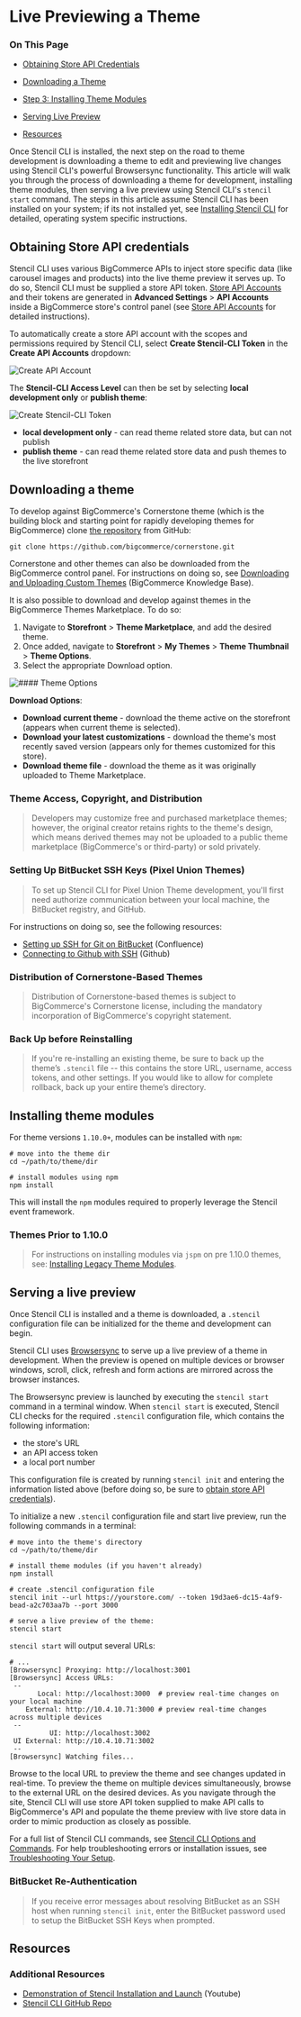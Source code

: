 # Live Previewing a Theme

<div class="otp" id="no-index">

### On This Page
- [Obtaining Store API Credentials](#obtaining-store-api-credentials)

- [Downloading a Theme](#downloading-a-theme)

- [Step 3: Installing Theme Modules](#step-3-installing-theme-modules)
- [Serving Live Preview](#serving-live-preview)

- [Resources](#resources)

</div>

Once Stencil CLI is installed, the next step on the road to theme development is downloading a theme to edit and previewing live changes using Stencil CLI's powerful Browsersync functionality. This article will walk you through the process of downloading a theme for development, installing theme modules, then serving a live preview using Stencil CLI's `stencil start` command. The steps in this article assume Stencil CLI has been installed on your system; if its not installed yet, see [Installing Stencil CLI](https://developer.bigcommerce.com/stencil-docs/installing-stencil-cli/installing-stencil) for detailed, operating system specific instructions.

## Obtaining Store API credentials

Stencil CLI uses various BigCommerce APIs to inject store specific data (like carousel images and products) into the live theme preview it serves up. To do so, Stencil CLI must be supplied a store API token. [Store API Accounts](https://support.bigcommerce.com/s/article/Store-API-Accounts) and their tokens are generated in **Advanced Settings** > **API Accounts** inside a BigCommerce store's control panel (see [Store API Accounts](https://support.bigcommerce.com/s/article/Store-API-Accounts) for detailed instructions). 

To automatically create a store API account with the scopes and permissions required by Stencil CLI, select **Create Stencil-CLI Token** in the **Create API Accounts** dropdown:

![Create API Account](https://raw.githubusercontent.com/bigcommerce/dev-docs/master/assets/images/create-api-account.png "Create API Account")

The **Stencil-CLI Access Level** can then be set by selecting **local development only** or **publish theme**:

![Create Stencil-CLI Token](https://raw.githubusercontent.com/bigcommerce/dev-docs/master/assets/images/create-stencil-cli-token.png "Create Stencil-CLI Token")

* **local development only** - can read theme related store data, but can not publish
* **publish theme** - can read theme related store data and push themes to the live storefront

## Downloading a theme

To develop against BigCommerce's Cornerstone theme (which is the building block and starting point for rapidly developing themes for BigCommerce) clone [the repository](https://github.com/bigcommerce/cornerstone) from GitHub:

```shell
git clone https://github.com/bigcommerce/cornerstone.git
```

Cornerstone and other themes can also be downloaded from the BigCommerce control panel. For instructions on doing so, see [Downloading and Uploading Custom Themes](https://support.bigcommerce.com/s/article/Stencil-Themes#download-upload) (BigCommerce Knowledge Base).

It is also possible to download and develop against themes in the BigCommerce Themes Marketplace. To do so:
1. Navigate to **Storefront** > **Theme Marketplace**, and add the desired theme.
2. Once added, navigate to **Storefront** > **My Themes** > **Theme Thumbnail** > **Theme Options**.
3. Select the appropriate Download option.

![#### Theme Options](//s3.amazonaws.com/user-content.stoplight.io/6116/1562092313957 "#### Theme Options")

**Download Options**:
* **Download current theme** - download the theme active on the storefront (appears when current theme is selected).
* **Download your latest customizations** - download the theme's most recently saved version (appears only for themes customized for this store).
* **Download theme file** - download the theme as it was originally uploaded to Theme Marketplace.

<div class="HubBlock--callout">
<div class="CalloutBlock--warning">
<div class="HubBlock-content">

<!-- theme: warning -->

### Theme Access, Copyright, and Distribution
> Developers may customize free and purchased marketplace themes; however, the original creator retains rights to the theme's design, which means derived themes may not be uploaded to a public theme marketplace (BigCommerce's or third-party) or sold privately.

</div>
</div>
</div>

<div class="HubBlock--callout">
<div class="CalloutBlock--warning">
<div class="HubBlock-content">

<!-- theme: warning -->

### Setting Up BitBucket SSH Keys (Pixel Union Themes)
> To set up Stencil CLI for Pixel Union Theme development, you'll first need authorize communication between your local machine, the BitBucket registry, and GitHub.

For instructions on doing so, see the following resources: 
* [Setting up SSH for Git on BitBucket](https://confluence.atlassian.com/bitbucket/set-up-ssh-for-git-728138079.html) (Confluence)
* [Connecting to Github with SSH](https://help.github.com/articles/connecting-to-github-with-ssh/) (Github)

</div>
</div>
</div>

<div class="HubBlock--callout">
<div class="CalloutBlock--error">
<div class="HubBlock-content">

### Distribution of Cornerstone-Based Themes
> Distribution of Cornerstone-based themes is subject to BigCommerce's Cornerstone license, including the mandatory incorporation of BigCommerce's copyright statement.

### Back Up before Reinstalling
> If you're re-installing an existing theme, be sure to back up the theme’s `.stencil` file -- this contains the store URL, username, access tokens, and other settings. If you would like to allow for complete rollback, back up your entire theme’s directory.

</div>
</div>
</div>

## Installing theme modules

 
For theme versions `1.10.0+`, modules can be installed with `npm`:

```shell
# move into the theme dir
cd ~/path/to/theme/dir

# install modules using npm
npm install
```

This will install the `npm` modules required to properly leverage the Stencil event framework.

<div class="HubBlock--callout">
<div class="CalloutBlock--info">
<div class="HubBlock-content">

<!-- theme: info -->

### Themes Prior to 1.10.0
> For instructions on installing modules via `jspm` on pre 1.10.0 themes, see: [Installing Legacy Theme Modules](https://developer.bigcommerce.com/legacy/stencil-themes/installing-legacy-theme-modules).

</div>
</div>
</div>

## Serving a live preview

Once Stencil CLI is installed and a theme is downloaded, a `.stencil` configuration file can be initialized for the theme and development can begin. 

Stencil CLI uses [Browsersync](https://github.com/bigcommerce/browser-sync) to serve up a live preview of a theme in development. When the preview is opened on multiple devices or browser windows, scroll, click, refresh and form actions are mirrored across the browser instances.

The Browsersync preview is launched by executing the `stencil start` command in a terminal window. When `stencil start` is executed, Stencil CLI checks for the required `.stencil` configuration file, which contains the following information:
* the store's URL
* an API access token
* a local port number

This configuration file is created by running `stencil init` and entering the information listed above (before doing so, be sure to [obtain store API credentials](#step-1-obtaining-store-api-credentials)). 

To initialize a new `.stencil` configuration file and start live preview, run the following commands in a terminal:

```shell
# move into the theme's directory
cd ~/path/to/theme/dir

# install theme modules (if you haven't already)
npm install

# create .stencil configuration file
stencil init --url https://yourstore.com/ --token 19d3ae6-dc15-4af9-bead-a2c703aa7b --port 3000

# serve a live preview of the theme:
stencil start
```

`stencil start` will output several URLs:

```shell
# ...
[Browsersync] Proxying: http://localhost:3001
[Browsersync] Access URLs:
 --
       Local: http://localhost:3000  # preview real-time changes on your local machine
    External: http://10.4.10.71:3000 # preview real-time changes across multiple devices
 --
          UI: http://localhost:3002
 UI External: http://10.4.10.71:3002
 --
[Browsersync] Watching files...
```

Browse to the local URL to preview the theme and see changes updated in real-time. To preview the theme on multiple devices simultaneously, browse to the external URL on the desired devices. As you navigate through the site, Stencil CLI will use store API token supplied to make API calls to BigCommerce's API and populate the theme preview with live store data in order to mimic production as closely as possible. 

For a full list of Stencil CLI commands, see [Stencil CLI Options and Commands](https://developer.bigcommerce.com/stencil-docs/installing-stencil-cli/stencil-cli-options-and-commands). For help troubleshooting errors or installation issues, see [Troubleshooting Your Setup](https://developer.bigcommerce.com/stencil-docs/installing-stencil-cli/troubleshooting-your-setup).

<div class="HubBlock--callout">
<div class="CalloutBlock--warning">
<div class="HubBlock-content">

<!-- theme: warning -->

### BitBucket Re-Authentication
> If you receive error messages about resolving BitBucket as an SSH host when running `stencil init`, enter the BitBucket password used to setup the BitBucket SSH Keys when prompted.

</div>
</div>
</div>

## Resources

### Additional Resources
* [Demonstration of Stencil Installation and Launch](https://www.youtube.com/watch/iWBrJalyM0A) (Youtube)
* [Stencil CLI GitHub Repo](https://github.com/bigcommerce/stencil-cli)
